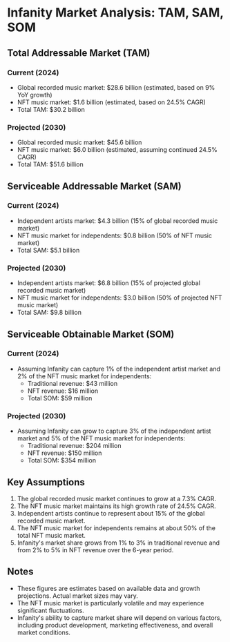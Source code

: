 # Infanity Market Analysis: TAM, SAM, SOM

## Total Addressable Market (TAM)

### Current (2024)
- Global recorded music market: $28.6 billion (estimated, based on 9% YoY growth)
- NFT music market: $1.6 billion (estimated, based on 24.5% CAGR)
- Total TAM: $30.2 billion

### Projected (2030)
- Global recorded music market: $45.6 billion
- NFT music market: $6.0 billion (estimated, assuming continued 24.5% CAGR)
- Total TAM: $51.6 billion

## Serviceable Addressable Market (SAM)

### Current (2024)
- Independent artists market: $4.3 billion (15% of global recorded music market)
- NFT music market for independents: $0.8 billion (50% of NFT music market)
- Total SAM: $5.1 billion

### Projected (2030)
- Independent artists market: $6.8 billion (15% of projected global recorded music market)
- NFT music market for independents: $3.0 billion (50% of projected NFT music market)
- Total SAM: $9.8 billion

## Serviceable Obtainable Market (SOM)

### Current (2024)
- Assuming Infanity can capture 1% of the independent artist market and 2% of the NFT music market for independents:
  - Traditional revenue: $43 million
  - NFT revenue: $16 million
  - Total SOM: $59 million

### Projected (2030)
- Assuming Infanity can grow to capture 3% of the independent artist market and 5% of the NFT music market for independents:
  - Traditional revenue: $204 million
  - NFT revenue: $150 million
  - Total SOM: $354 million

## Key Assumptions
1. The global recorded music market continues to grow at a 7.3% CAGR.
2. The NFT music market maintains its high growth rate of 24.5% CAGR.
3. Independent artists continue to represent about 15% of the global recorded music market.
4. The NFT music market for independents remains at about 50% of the total NFT music market.
5. Infanity's market share grows from 1% to 3% in traditional revenue and from 2% to 5% in NFT revenue over the 6-year period.

## Notes
- These figures are estimates based on available data and growth projections. Actual market sizes may vary.
- The NFT music market is particularly volatile and may experience significant fluctuations.
- Infanity's ability to capture market share will depend on various factors, including product development, marketing effectiveness, and overall market conditions.
